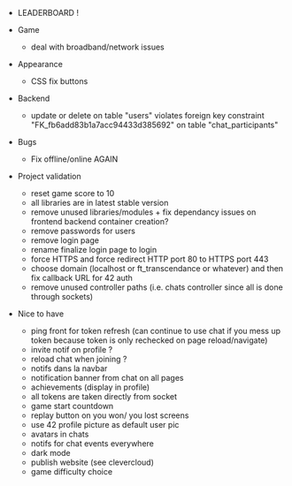 - LEADERBOARD !

- Game

  - deal with broadband/network issues

- Appearance

  - CSS fix buttons

- Backend

  - update or delete on table \"users\" violates foreign key constraint \"FK_fb6add83b1a7acc94433d385692\" on table \"chat_participants\"

- Bugs

  - Fix offline/online AGAIN

- Project validation

  - reset game score to 10
  - all libraries are in latest stable version
  - remove unused libraries/modules + fix dependancy issues on frontend backend container creation?
  - remove passwords for users
  - remove login page
  - rename finalize login page to login
  - force HTTPS and force redirect HTTP port 80 to HTTPS port 443
  - choose domain (localhost or ft_transcendance or whatever) and then fix callback URL for 42 auth
  - remove unused controller paths (i.e. chats controller since all is done through sockets)

- Nice to have
  - ping front for token refresh (can continue to use chat if you mess up token because token is only rechecked on page reload/navigate)
  - invite notif on profile ?
  - reload chat when joining ?
  - notifs dans la navbar
  - notification banner from chat on all pages
  - achievements (display in profile)
  - all tokens are taken directly from socket
  - game start countdown
  - replay button on you won/ you lost screens
  - use 42 profile picture as default user pic
  - avatars in chats
  - notifs for chat events everywhere
  - dark mode
  - publish website (see clevercloud)
  - game difficulty choice
